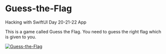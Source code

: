 # Guess-the-Flag
Hacking with SwiftUI Day 20-21-22 App

This is a game called Guess the Flag. You need to guess the right flag which is given to you.

[![Guess-the-Flag](https://img.youtube.com/vi/Y5D8Lu5KmSE)](https://www.youtube.com/shorts/Y5D8Lu5KmSE)
